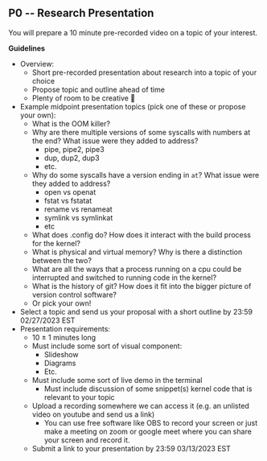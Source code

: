 ## P0 -- Research Presentation

You will prepare a 10 minute pre-recorded video on a topic of your interest.

**Guidelines**

* Overview:
  * Short pre-recorded presentation about research into a topic of your choice
  * Propose topic and outline ahead of time
  * Plenty of room to be creative 🙂
* Example midpoint presentation topics (pick one of these or propose your own):
  * What is the OOM killer?
  * Why are there multiple versions of some syscalls with numbers at the end? What issue were they added to address?
    * pipe, pipe2, pipe3
    * dup, dup2, dup3
    * etc.
  * Why do some syscalls have a version ending in `at`? What issue were they added to address?
    * open vs openat
    * fstat vs fstatat
    * rename vs renameat
    * symlink vs symlinkat
    * etc
  * What does .config do? How does it interact with the build process for the kernel?
  * What is physical and virtual memory? Why is there a distinction between the two?
  * What are all the ways that a process running on a cpu could be interrupted and switched to running code in the kernel?
  * What is the history of git? How does it fit into the bigger picture of version control software?
  * Or pick your own!
* Select a topic and send us your proposal with a short outline by 23:59 02/27/2023 EST
* Presentation requirements:
  * 10 ± 1 minutes long
  * Must include some sort of visual component:
    * Slideshow
    * Diagrams
    * Etc.
  * Must include some sort of live demo in the terminal
    * Must include discussion of some snippet(s) kernel code that is relevant to your topic
  * Upload a recording somewhere we can access it (e.g. an unlisted video on youtube and send us a link)
    * You can use free software like OBS to record your screen or just make a meeting on zoom or google meet where you can share your screen and record it. 
  * Submit a link to your presentation by 23:59 03/13/2023 EST

